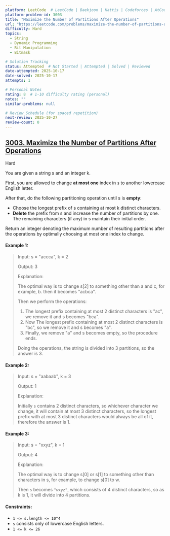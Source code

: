 ```yaml
---
platform: LeetCode  # LeetCode | Baekjoon | Kattis | Codeforces | AtCoder | HackerRank | etc.
platform-problem-id: 3003
title: "Maximize the Number of Partitions After Operations"
url: "https://leetcode.com/problems/maximize-the-number-of-partitions-after-operations"
difficulty: Hard
topics:
  - String
  - Dynamic Programming
  - Bit Manipulation
  - Bitmask

# Solution Tracking
status: Attempted  # Not Started | Attempted | Solved | Reviewed
date-attempted: 2025-10-17
date-solved: 2025-10-17
attempts: 1

# Personal Notes
rating: 8  # 1-10 difficulty rating (personal)
notes: ""
similar-problems: null

# Review Schedule (for spaced repetition)
next-review: 2025-10-27
review-count: 0
---
```


## [3003. Maximize the Number of Partitions After Operations](https://leetcode.com/problems/maximize-the-number-of-partitions-after-operations/description)

Hard

You are given a string s and an integer k.

First, you are allowed to change **at most one** index in `s` to another lowercase English letter.

After that, do the following partitioning operation until s is **empty**:

- Choose the longest prefix of s containing at most k distinct characters.
- **Delete** the prefix from s and increase the number of partitions by one. The remaining characters (if any) in s maintain their initial order.

Return an integer denoting the maximum number of resulting partitions after the operations by optimally choosing at most one index to change.

#### Example 1:

> Input: s = "accca", k = 2
> 
> Output: 3
> 
> Explanation:
> 
> The optimal way is to change s[2] to something other than a and c, for example, b. then it becomes "acbca".
> 
> Then we perform the operations:
> 
> 1. The longest prefix containing at most 2 distinct characters is "ac", we remove it and s becomes "bca".
> 2. Now The longest prefix containing at most 2 distinct characters is "bc", so we remove it and s becomes "a".
> 3. Finally, we remove "a" and s becomes empty, so the procedure ends.
> 
> Doing the operations, the string is divided into 3 partitions, so the answer is 3.

#### Example 2:

> Input: s = "aabaab", k = 3
> 
> Output: 1
> 
> Explanation:
> 
> Initially `s` contains 2 distinct characters, so whichever character we change, it will contain at most 3 distinct characters, so the longest prefix with at most 3 distinct characters would always be all of it, therefore the answer is 1.

#### Example 3:

> Input: s = "xxyz", k = 1
> 
> Output: 4
> 
> Explanation:
> 
> The optimal way is to change s[0] or s[1] to something other than characters in s, for example, to change s[0] to w.
> 
> Then `s` becomes `"wxyz"`, which consists of 4 distinct characters, so as k is 1, it will divide into 4 partitions.
 

#### Constraints:

- `1 <= s.length <= 10^4`
- `s` consists only of lowercase English letters.
- `1 <= k <= 26`